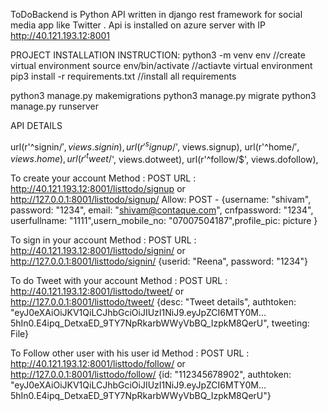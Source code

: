 ToDoBackend is Python API written in django rest framework for social media app like Twitter .
Api is installed on azure server with IP http://40.121.193.12:8001



PROJECT INSTALLATION INSTRUCTION:
python3 -m venv env     //create virtual environment
source env/bin/activate //actiavte virtual environment
pip3 install -r requirements.txt  //install all requirements

python3 manage.py makemigrations
python3 manage.py migrate 
python3 manage.py runserver



API DETAILS

 url(r'^signin/$', views.signin),
    url(r'^signup/$', views.signup),
    url(r'^home/$', views.home),
    url(r'^tweet/$', views.dotweet),
    url(r'^follow/$', views.dofollow),


To create your account
Method : POST
URL : http://40.121.193.12:8001/listtodo/signup           or    http://127.0.0.1:8001/listtodo/signup/
Allow: POST -   {username: "shivam", password: "1234", email: "shivam@contaque.com", cnfpassword: "1234", userfullname: "1111",usern_mobile_no: "07007504187",profile_pic: picture }



To sign in your account
Method : POST
URL : http://40.121.193.12:8001/listtodo/signin/        or   http://127.0.0.1:8001/listtodo/signin/
{userid: "Reena", password: "1234"}




To do Tweet with your account
Method : POST
URL : http://40.121.193.12:8001/listtodo/tweet/      or   http://127.0.0.1:8001/listtodo/tweet/
{desc: "Tweet details", authtoken: "eyJ0eXAiOiJKV1QiLCJhbGciOiJIUzI1NiJ9.eyJpZCI6MTY0M…5hIn0.E4ipq_DetxaED_9TY7NpRkarbWWyVbBQ_IzpkM8QerU", tweeting: File}





To Follow other user with his user id
Method : POST
URL : http://40.121.193.12:8001/listtodo/follow/    or   http://127.0.0.1:8001/listtodo/follow/
{id: "112345678902", authtoken: "eyJ0eXAiOiJKV1QiLCJhbGciOiJIUzI1NiJ9.eyJpZCI6MTY0M…5hIn0.E4ipq_DetxaED_9TY7NpRkarbWWyVbBQ_IzpkM8QerU"}










